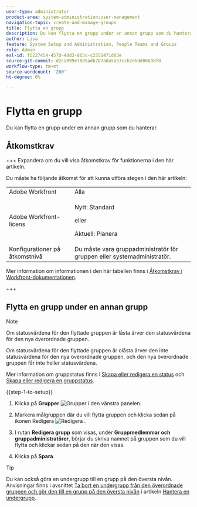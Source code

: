 ```yaml
---
user-type: administrator
product-area: system-administration;user-management
navigation-topic: create-and-manage-groups
title: Flytta en grupp
description: Du kan flytta en grupp under en annan grupp som du hanterar.
author: Lisa
feature: System Setup and Administration, People Teams and Groups
role: Admin
exl-id: f5227454-457d-40d3-865c-c2551471d83e
source-git-commit: d2ca099e78d5adb707a0a5a53ccb2e6dd06698f8
workflow-type: tm+mt
source-wordcount: '260'
ht-degree: 0%

---
```


# Flytta en grupp

Du kan flytta en grupp under en annan grupp som du hanterar.

## Åtkomstkrav

+++ Expandera om du vill visa åtkomstkrav för funktionerna i den här artikeln.

Du måste ha följande åtkomst för att kunna utföra stegen i den här artikeln:

<table style="table-layout:auto"> 
 <col> 
 <col> 
 <tbody> 
  <tr> 
   <td role="rowheader">Adobe Workfront</td> 
   <td>Alla</td> 
  </tr> 
  <tr> 
  <tr> 
   <td role="rowheader">Adobe Workfront-licens</td> 
   <td><p>Nytt: Standard</p>
       <p>eller</p>
       <p>Aktuell: Planera</p></td>
  </tr> 
  </tr> 
  <tr> 
   <td role="rowheader">Konfigurationer på åtkomstnivå</td> 
   <td>Du måste vara gruppadministratör för gruppen eller systemadministratör.</td>
  </tr> 
 </tbody> 
</table>

Mer information om informationen i den här tabellen finns i [Åtkomstkrav i Workfront-dokumentationen](/help/quicksilver/administration-and-setup/add-users/access-levels-and-object-permissions/access-level-requirements-in-documentation.md).

+++

## Flytta en grupp under en annan grupp

>[!NOTE]
>
>Om statusvärdena för den flyttade gruppen är låsta ärver den statusvärdena för den nya överordnade gruppen.
>
>Om statusvärdena för den flyttade gruppen är olåsta ärver den inte statusvärdena för den nya överordnade gruppen, och den nya överordnade gruppen får inte heller statusvärdena.
>
>Mer information om gruppstatus finns i [Skapa eller redigera en status](../../../administration-and-setup/customize-workfront/creating-custom-status-and-priority-labels/create-or-edit-a-status.md) och [Skapa eller redigera en gruppstatus](../../../administration-and-setup/manage-groups/manage-group-statuses/create-or-edit-a-group-status.md).

{{step-1-to-setup}}

1. Klicka på **Grupper** ![Grupper](assets/groups-icon.png) i den vänstra panelen.

1. Markera målgruppen där du vill flytta gruppen och klicka sedan på ikonen Redigera ![Redigera](assets/edit-icon.png) .
1. I rutan **Redigera grupp** som visas, under **Gruppmedlemmar och gruppadministratörer**, börjar du skriva namnet på gruppen som du vill flytta och klickar sedan på den när den visas.
1. Klicka på **Spara**.

>[!TIP]
>
>Du kan också göra en undergrupp till en grupp på den översta nivån. Anvisningar finns i avsnittet [Ta bort en undergrupp från den överordnade gruppen och gör den till en grupp på den översta nivån](../../../administration-and-setup/manage-groups/create-and-manage-subgroups/manage-subgroups.md#make) i artikeln [Hantera en undergrupp](../../../administration-and-setup/manage-groups/create-and-manage-subgroups/manage-subgroups.md).
